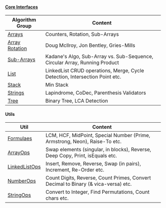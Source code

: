#### [Core Interfaces](algorithms/src/main/java/com/sl/algorithms/core/interfaces)

|Algorithm Group|Content|
|---------------|-------|
|[Arrays](algorithms/src/main/java/com/sl/algorithms/core/array)|Counters, Rotation, Sub-Arrays|
|[Array Rotation](algorithms/src/main/java/com/sl/algorithms/core/array/rotation)|Doug Mcllroy, Jon Bentley, Gries-Mills|
|[Sub-Arrays](algorithms/src/main/java/com/sl/algorithms/core/array/subarray)|Kadane's Algo, Sub-Array vs. Sub-Sequence, Circular Array, Running Product|
|[List](algorithms/src/main/java/com/sl/algorithms/core/list)|LinkedList CRUD operations, Merge, Cycle Detection, Intersection Point etc.|
|[Stack](algorithms/src/main/java/com/sl/algorithms/core/stack)|Min Stack|
|[Strings](algorithms/src/main/java/com/sl/algorithms/core/strings)|Lapindrome, CoDec, Parenthesis Validators|
|[Tree](algorithms/src/main/java/com/sl/algorithms/core/tree)|Binary Tree, LCA Detection|

#### Utils
|Util|Content|
|----|-------|
|[Formulaes](algorithms/src/main/java/com/sl/algorithms/core/utils/Formulas.java)| LCM, HCF, MidPoint, Special Number (Prime, Armstrong, Neon), Raise-To etc.|
|[ArrayOps](algorithms/src/main/java/com/sl/algorithms/core/utils/ArrayOps.java)| Swap elements (singular, in blocks), Reverse, Deep Copy, Print, isEquals etc.|
|[LinkedListOps](algorithms/src/main/java/com/sl/algorithms/core/utils/LinkedListOps.java)| Insert, Remove, Reverse, Swap (in pairs), Increment, Re-Order etc.|
|[NumberOps](algorithms/src/main/java/com/sl/algorithms/core/utils/NumberOps.java)| Count Digits, Reverse, Count Primes, Convert Decimal to Binary (& vica-versa) etc.|
|[StringOps](algorithms/src/main/java/com/sl/algorithms/core/utils/StringOps.java)| Convert to Integer, Find Permutations, Count chars etc.|
